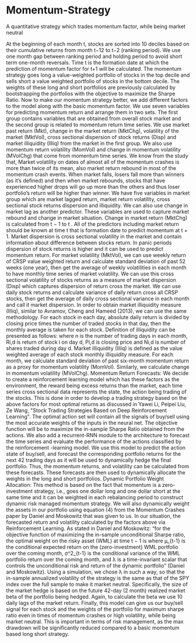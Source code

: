 # Momentum-Strategy
A quantitative strategy which trades momentum factor, while being market neutral

At the beginning of each month t, stocks are sorted into 10 deciles based on their cumulative
returns from month t−12 to t−2 (ranking period). We use one month gap between ranking period
and holding period to avoid short term one-month reversals. Time t is the formation date at
which the prediction of momentum factor for t+1 will be calculated.
The momentum strategy goes long a value-weighted portfolio of stocks in the top decile and
sells short a value weighted portfolio of stocks in the bottom decile. The weights of these long
and short portfolios are previously calculated by bootstrapping the portfolios with the objective to
maximize the Sharpe Ratio.
Now to make our momentum strategy better, we add different factors to the model along with
the basic momentum factor.
We use seven variables for predicting momentum return and arrange them in two sets. The first
group contains variables that are obtained from overall stock market and the second group is
related to momentum return time series.
We use market past return (Mkt), change in the market return (MktChg), volatility of the market
(MktVol), cross sectional dispersion of stock returns (Disp) and market illiquidity (Illiq) from the
market in the first group. We also use momentum return volatility (MomVol) and change in
momentum volatility (MVolChg) that come from momentum time series.
We know from the study that, Market volatility on dates of almost all of the momentum crashes
is more than twice of its mean, also market return rebound in most of the momentum crash
events. When market falls, losers fall more than winners (as it’s defined) and then when market
rebounds, stocks that have experienced higher drops will go up more than the others and thus
loser portfolio’s return will be higher than winner.
We have five variables in market group which are market lagged return, market return volatility,
cross sectional stock returns dispersion and illiquidity. We can also use change in market lag as
another predictor. These variables are used to capture market rebound and change in market
situation.
Change in market return (MktChg) is calculated from t − 1 to t . All of the predictors including
market return should be known at time t that is formation date to predict momentum at t + 1.
Market dispersion is cross sectional volatility in the market and contain information about
difference between stocks return. In panic periods dispersion of stock returns is higher and it
can be used to predict momentum return.
For market volatility (MktVol), we can use weekly return of CRSP value weighted return and
calculate standard deviation of past 52 weeks (one year), then get the average of weekly
volatilities in each month to have monthly time series of market volatility. We can use this cross
sectional volatility of stocks returns as a measure of market dispersion (Disp) which captures
dispersion of return cross the market. We can use daily stock returns and calculate variance of
daily return cross all CRSP stocks, then get the average of daily cross sectional variance in
each month and call it market dispersion.
In order to obtain market illiquidity measure (Illiq), similar to Avramov, Cheng and Hameed
(2013), we can use the same methodology. For each stock in each day, absolute daily return is
divided by closing price times the number of traded stocks in that day, then the monthly average
is taken for each stock. Definition of illiquidity can be presented as follows:
where n is the number of trading days in each month, Ri,d is return of stock i on day d, Pi,d is
closing price and Ni,d is number of shares traded during day d.
Market illiquidity (Illiq) is defined as the value weighted average of each stock monthly illiquidity
measure.
For each month, we calculate standard deviation of past six-month momentum return as a proxy
for momentum volatility (MomVol). Similarly, we calculate change in momentum volatility
(MVolChg).
Momentum Return Forecasts: We decide to create a reinforcement learning model which has
these factors as the environment, the reward being excess returns than the market, each time
series cross sectional data represents the state, the action being trading of the stocks. This is
done in order to develop a trading strategy based on the above factors for most optimal returns
as discussed in Yawei Li, Peipei Liu, Ze Wang, "Stock Trading Strategies Based on Deep
Reinforcement Learning".
The optimal action set will contain all the signals of buy/sell using the most accurate weights of
the inputs in the neural net. The objective function will be to maximize the in-sample Sharpe
Ratio obtained from the actions. We also add a recurrent-RNN module to the architecture to
forecast the time series and evaluate the performance of the actions classified by the
reinforcement -learning model.
We use this model to predict the action state of buy/sell, and forecast the corresponding
portfolio returns for the next 42 trading days as it will be used to dynamically hedge the final
portfolio. Thus, the momentum returns, and volatility can be calculated from these forecasts.
These forecasts are then used to dynamically allocate the weights in the long and short
portfolios.
Dynamic Portfolio Weight Allocation: This method is based on the fact that momentum is a
zero-investment strategy, i.e., goes one dollar long and one dollar short at the same time and it
can be weighted in each rebalancing period to construct dynamic risk managed momentum
strategy.
We will also dynamically weight the assets in our portfolio using equation (4) from the
Momentum Crashes paper by Daniel and Moskowitz that was given to us. In our situation, the
forecasted return and volatility calculated by the factors above via Reinforcement Learning. As
stated in Daniel and Moskowitz: “for the objective function of maximizing the in-sample
unconditional Sharpe ratio, the optimal weight on the risky asset (WML) at time t − 1 is
where µ_{t-1} is the conditional expected return on the (zero-investment) WML portfolio over the
coming month, σ^2_{t-1} is the conditional variance of the WML portfolio return over the coming
month, and λ is a time-invariant scalar that controls the unconditional risk and return of the
dynamic portfolio” (Daniel and Moskowitz).
Using a simulation, we chose λ in such a way, so that the in-sample annualized volatility of the
strategy is the same as that of the SPY index over the full sample to make it market neutral.
Specifically, the size of the market hedge is based on the future 42-day (2 month) realized
market beta of the portfolio being hedged. Again, to calculate the beta we use 10 daily lags of
the market return.
Finally, this model can give us our buy/sell signal for each stock and the weights of the portfolio
for maximum sharpe ratio even in times of momentum crashes or high volatility, while being
market neutral. This is important in terms of risk management, as the max drawdown will be
significantly reduced compared to a basic momentum based long short strategy.

